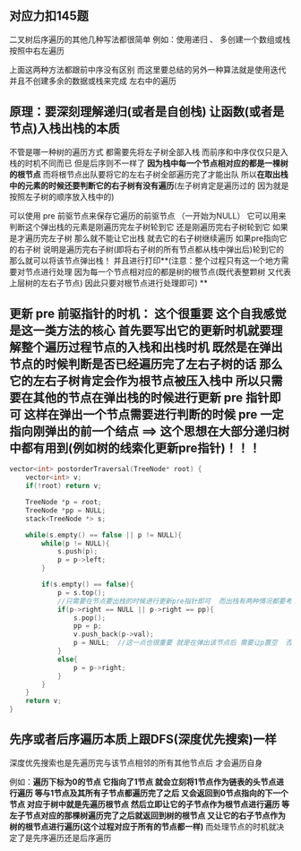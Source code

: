 

## 对应力扣145题

二叉树后序遍历的其他几种写法都很简单 例如：使用递归  、 多创建一个数组或栈  按照中右左遍历   

上面这两种方法都跟前中序没有区别   而这里要总结的另外一种算法就是使用迭代并且不创建多余的数据或栈来完成 左右中的遍历



## 原理：要深刻理解递归(或者是自创栈) 让函数(或者是节点)入栈出栈的本质

不管是哪一种树的遍历方式  都需要先将左子树全部入栈  而前序和中序仅仅只是入栈的时机不同而已  但是后序则不一样了  **因为栈中每一个节点相对应的都是一棵树的根节点**  而将根节点出队要将它的左右子树全部遍历完了才能出队  所以**在取出栈中的元素的时候还要判断它的右子树有没有遍历**(左子树肯定是遍历过的  因为就是按照左子树的顺序放入栈中的)   

可以使用 pre 前驱节点来保存它遍历的前驱节点 （一开始为NULL）  它可以用来判断这个弹出栈的元素是刚遍历完左子树轮到它 还是刚遍历完右子树轮到它  如果是才遍历完左子树  那么就不能让它出栈 就去它的右子树继续遍历  如果pre指向它的右子树  说明是遍历完右子树(即将右子树的所有节点都从栈中弹出后)轮到它的那么就可以将该节点弹出栈！ 并且进行打印**(注意：整个过程只有这一个地方需要对节点进行处理  因为每一个节点相对应的都是树的根节点(既代表整颗树 又代表上层树的左右子节点)  因此只要对根节点进行处理即可) **



## 更新 pre 前驱指针的时机： 这个很重要  这个自我感觉是这一类方法的核心    首先要写出它的更新时机就要理解整个遍历过程节点的入栈和出栈时机   既然是在弹出节点的时候判断是否已经遍历完了左右子树的话  那么它的左右子树肯定会作为根节点被压入栈中  所以只需要在其他的节点在弹出栈的时候进行更新 pre 指针即可  这样在弹出一个节点需要进行判断的时候   pre 一定指向刚弹出的前一个结点  ==>  这个思想在大部分递归树中都有用到(例如树的线索化更新pre指针)！！！

```c++
vector<int> postorderTraversal(TreeNode* root) {
    vector<int> v;
    if(!root) return v;

    TreeNode *p = root;
    TreeNode *pp = NULL;
    stack<TreeNode *> s;

    while(s.empty() == false || p != NULL){
        while(p != NULL){
            s.push(p);
            p = p->left;
        }

        if(s.empty() == false){
            p = s.top();    
            //只需要在节点要出栈的时候进行更新pre指针即可  而出栈有两种情况都要考虑
            if(p->right == NULL || p->right == pp){
                s.pop();
                pp = p;
                v.push_back(p->val);
                p = NULL;  //这一点也很重要 就是在弹出该节点后 需要让p置空  否则又会将遍历过的左子树放入栈中
            }
            else{
                p = p->right;
            }
        }
    }
    return v;
}
```



## 先序或者后序遍历本质上跟DFS(深度优先搜索)一样 

深度优先搜索也是先遍历完与该节点相邻的所有其他节点后  才会遍历自身

例如：**遍历下标为0的节点 它指向了1节点   就会立刻将1节点作为链表的头节点进行遍历   等与1节点及其所有子节点都遍历完了之后 又会返回到0节点指向的下一个节点   对应于树中就是先遍历根节点 然后立即让它的子节点作为根节点进行遍历  等左子节点对应的那棵树遍历完了之后就返回到树的根节点  又让它的右子节点作为树的根节点进行遍历(这个过程对应于所有的节点都一样)**    而处理节点的时机就决定了是先序遍历还是后序遍历


